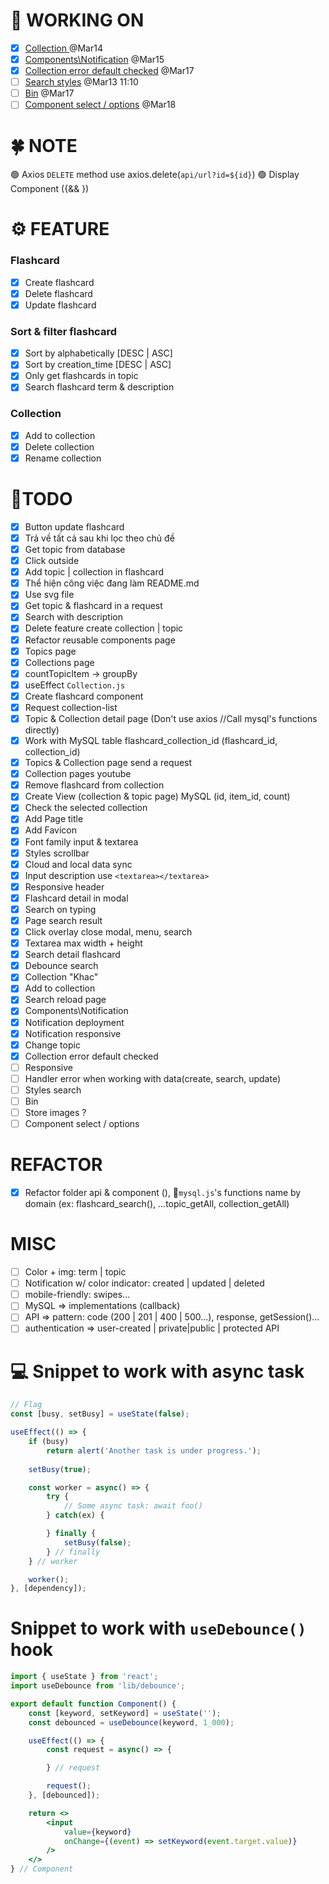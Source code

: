 # 🚀 WORKING ON
* [x] [Collection ](#task8) @Mar14
* [x] [Components\Notification](#task10) @Mar15
* [x] [Collection error default checked](#task1) @Mar17 
* [ ] [Search styles](#task5) @Mar13 11:10
* [ ] [Bin](#task2) @Mar17 
* [ ] [Component select / options](##task3) @Mar18

# 🍀 NOTE
🟢 Axios `DELETE` method use axios.delete(`api/url?id=${id}`) 
🟢 Display Component ({&& <Component />})

# ⚙ FEATURE
###  Flashcard
* [x] Create flashcard
* [x] Delete flashcard
* [x] Update flashcard

### Sort & filter flashcard
* [x] Sort by alphabetically [DESC | ASC]
* [x] Sort by creation_time [DESC | ASC]
* [x] Only get flashcards in topic
* [x] Search flashcard term & description

### Collection
* [x] Add to collection
* [x] Delete collection
* [x] Rename collection

# 💪TODO
* [x] Button update flashcard
* [x] Trả về tất cả sau khi lọc theo chủ đề
* [x] Get topic from database 
* [x] Click outside
* [x] Add topic | collection in flashcard   
* [x] Thể hiện công việc đang làm README.md
* [x] Use svg file
* [x] Get topic & flashcard in a request
* [x] Search with description 
* [x] Delete feature create collection | topic
* [x] Refactor reusable components page
* [x] Topics page
* [x] Collections page
* [x] countTopicItem -> groupBy
* [x] useEffect `Collection.js`
* [x] Create flashcard component
* [x] Request collection-list
* [x] Topic & Collection detail page (Don't use axios //Call mysql's functions directly)
* [x] Work with MySQL table flashcard_collection_id (flashcard_id, collection_id)
* [x] Topics & Collection page send a request
* [x] Collection pages youtube
* [x] Remove flashcard from collection
* [x] Create View (collection & topic page) MySQL (id, item_id, count)
* [x] Check the selected collection
* [x] Add Page title
* [x] Add Favicon
* [x] Font family input & textarea
* [x] Styles scrollbar
* [x] Cloud and local data sync
* [x] Input description use `<textarea></textarea>`
* [x] Responsive header
* [x] Flashcard detail in modal
* [x] <a id="task4">Search on typing</a>
* [x] <a id="task3">Page search result</a>
* [x] <a id="task2">Click overlay close modal, menu, search</a>
* [x] Textarea max width + height
* [x] <a id="task1">Search detail flashcard</a>
* [x] <a id="task6">Debounce search</a> 
* [x] <a id="task7">Collection "Khac"</a>
* [x] <a id="task8">Add to collection </a>
* [x] <a id="task9">Search reload page</a>
* [x] <a id="task8">Components\Notification</a>
* [x] <a id="task11">Notification deployment</a>
* [x] <a id="task12">Notification responsive</a>
* [x] <a id="task13">Change topic</a>
* [x] <a id="task1">Collection error default checked</a>
* [ ] <a id="task1">Responsive</a>
* [ ] <a id="task15">Handler error when working with data(create, search, update)</a>
* [ ] <a id="task5">Styles search</a>
* [ ] <a id="task2">Bin</a> 
* [ ] Store images ?
* [ ] Component select / options
 
# REFACTOR 
* [x] Refactor folder api & component (), 📝`mysql.js`'s functions name by domain (ex: flashcard_search(), ...topic_getAll, collection_getAll)

# MISC
* [ ] Color + img: term | topic
* [ ] Notification w/ color indicator: created | updated | deleted
* [ ] mobile-friendly: swipes...
* [ ] MySQL => implementations (callback)
* [ ] API => pattern: code (200 | 201 | 400 | 500...), response, getSession()...
* [ ] authentication => user-created | private|public | protected API

# 💻 Snippet to work with async task
```jsx
// Flag
const [busy, setBusy] = useState(false);

useEffect(() => {
    if (busy)
        return alert('Another task is under progress.');
    
    setBusy(true);

    const worker = async() => {
        try {
            // Some async task: await foo()
        } catch(ex) {

        } finally {
            setBusy(false);
        } // finally
    } // worker

    worker();
}, [dependency]);
```

# Snippet to work with `useDebounce()` hook
```jsx
import { useState } from 'react';
import useDebounce from 'lib/debounce';

export default function Component() {
    const [keyword, setKeyword] = useState('');
    const debounced = useDebounce(keyword, 1_000);

    useEffect(() => {
        const request = async() => {

        } // request

        request();
    }, [debounced]);

    return <>
        <input
            value={keyword}
            onChange={(event) => setKeyword(event.target.value)}
        />
    </>
} // Component
```